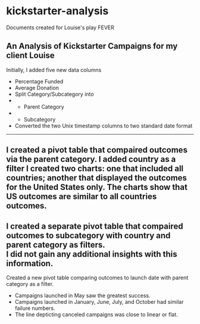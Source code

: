 # kickstarter-analysis
Documents created for Louise's play FEVER
## An Analysis of Kickstarter Campaigns for my client Louise
Initially, I added five new data columns
* Percentage Funded
* Average Donation
* Split Category/Subcategory into
* * Parent Category
* * Subcategory
* Converted the two Unix timestamp columns to two standard date format
---
I created a pivot table that compaired outcomes via the parent category. I added country as a filter
I created two charts:  one that included all countries; another that displayed the outcomes for the United States only.
The charts show that US outcomes are similar to all countries outcomes.  
---
I created a separate pivot table that compaired outcomes to subcategory with country and parent category as filters.  
I did not gain any additional insights with this information.  
---
Created a new pivot table comparing outcomes to launch date with parent category as a filter.  
* Campaigns launched in May saw the greatest success.
* Campaigns launched in January, June, July, and October had similar failure numbers.  
* The line depticting canceled campaigns was close to linear or flat.  

